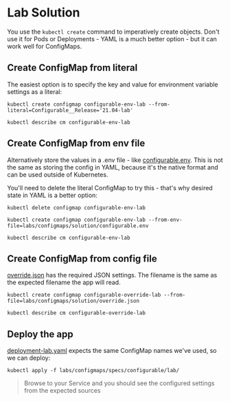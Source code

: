 # Lab Solution

You use the `kubectl create` command to imperatively create objects. Don't use it for Pods or Deployments - YAML is a much better option - but it can work well for ConfigMaps.

## Create ConfigMap from literal

The easiest option is to specify the key and value for environment variable settings as a literal:

```
kubectl create configmap configurable-env-lab --from-literal=Configurable__Release='21.04-lab'

kubectl describe cm configurable-env-lab
```

## Create ConfigMap from env file

Alternatively store the values in a .env file - like [configurable.env](solution/configurable.env). This is not the same as storing the config in YAML, because it's the native format and can be used outside of Kubernetes.

You'll need to delete the literal ConfigMap to try this - that's why desired state in YAML is a better option:

```
kubectl delete configmap configurable-env-lab

kubectl create configmap configurable-env-lab --from-env-file=labs/configmaps/solution/configurable.env

kubectl describe cm configurable-env-lab
```

## Create ConfigMap from config file

[override.json](solution/override.json) has the required JSON settings. The filename is the same as the expected filename the app will read.

```
kubectl create configmap configurable-override-lab --from-file=labs/configmaps/solution/override.json

kubectl describe cm configurable-override-lab
```

## Deploy the app

[deployment-lab.yaml](specs/configurable/lab/deployment-lab.yaml) expects the same ConfigMap names we've used, so we can deploy:

```
kubectl apply -f labs/configmaps/specs/configurable/lab/
```

> Browse to your Service and you should see the configured settings from the expected sources